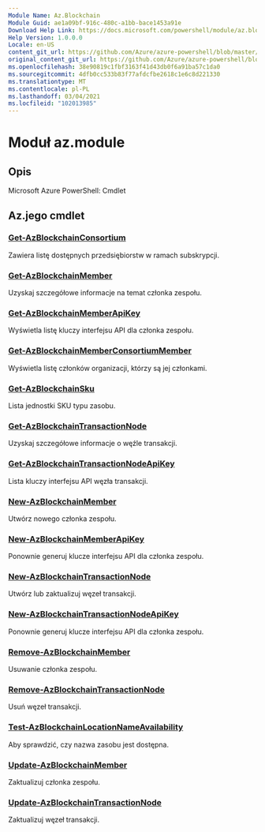 ```yaml
---
Module Name: Az.Blockchain
Module Guid: ae1a09bf-916c-480c-a1bb-bace1453a91e
Download Help Link: https://docs.microsoft.com/powershell/module/az.blockchain
Help Version: 1.0.0.0
Locale: en-US
content_git_url: https://github.com/Azure/azure-powershell/blob/master/src/Blockchain/help/Az.Blockchain.md
original_content_git_url: https://github.com/Azure/azure-powershell/blob/master/src/Blockchain/help/Az.Blockchain.md
ms.openlocfilehash: 38e90819c1fbf3163f41d43db0f6a91ba57c1da0
ms.sourcegitcommit: 4dfb0cc533b83f77afdcfbe2618c1e6c8d221330
ms.translationtype: MT
ms.contentlocale: pl-PL
ms.lasthandoff: 03/04/2021
ms.locfileid: "102013985"
---
```

# Moduł az.module
## Opis
Microsoft Azure PowerShell: Cmdlet

## Az.jego cmdlet
### [Get-AzBlockchainConsortium](Get-AzBlockchainConsortium.md)
Zawiera listę dostępnych przedsiębiorstw w ramach subskrypcji.

### [Get-AzBlockchainMember](Get-AzBlockchainMember.md)
Uzyskaj szczegółowe informacje na temat członka zespołu.

### [Get-AzBlockchainMemberApiKey](Get-AzBlockchainMemberApiKey.md)
Wyświetla listę kluczy interfejsu API dla członka zespołu.

### [Get-AzBlockchainMemberConsortiumMember](Get-AzBlockchainMemberConsortiumMember.md)
Wyświetla listę członków organizacji, którzy są jej członkami.

### [Get-AzBlockchainSku](Get-AzBlockchainSku.md)
Lista jednostki SKU typu zasobu.

### [Get-AzBlockchainTransactionNode](Get-AzBlockchainTransactionNode.md)
Uzyskaj szczegółowe informacje o węźle transakcji.

### [Get-AzBlockchainTransactionNodeApiKey](Get-AzBlockchainTransactionNodeApiKey.md)
Lista kluczy interfejsu API węzła transakcji.

### [New-AzBlockchainMember](New-AzBlockchainMember.md)
Utwórz nowego członka zespołu.

### [New-AzBlockchainMemberApiKey](New-AzBlockchainMemberApiKey.md)
Ponownie generuj klucze interfejsu API dla członka zespołu.

### [New-AzBlockchainTransactionNode](New-AzBlockchainTransactionNode.md)
Utwórz lub zaktualizuj węzeł transakcji.

### [New-AzBlockchainTransactionNodeApiKey](New-AzBlockchainTransactionNodeApiKey.md)
Ponownie generuj klucze interfejsu API dla członka zespołu.

### [Remove-AzBlockchainMember](Remove-AzBlockchainMember.md)
Usuwanie członka zespołu.

### [Remove-AzBlockchainTransactionNode](Remove-AzBlockchainTransactionNode.md)
Usuń węzeł transakcji.

### [Test-AzBlockchainLocationNameAvailability](Test-AzBlockchainLocationNameAvailability.md)
Aby sprawdzić, czy nazwa zasobu jest dostępna.

### [Update-AzBlockchainMember](Update-AzBlockchainMember.md)
Zaktualizuj członka zespołu.

### [Update-AzBlockchainTransactionNode](Update-AzBlockchainTransactionNode.md)
Zaktualizuj węzeł transakcji.

